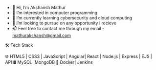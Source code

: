 - 👋 Hi, I’m Akshansh Mathur
- 👀 I’m interested in computer programming
- 🌱 I’m currently learning cybersecurity and cloud computing
- 💞️ I’m looking to pursue on any opportunity i recieve
- 📫 Feel free to contact me through my email - mathurakshansh@gmail.com


🛠 Tech Stack

🌐   HTML5 | CSS3 | JavaScript | Angular| React | Node.js | Express | EJS | API
🛢   MySQL |MongoDB
🚓   Docker| Jenkins


<!---
akshansh177/akshansh177 is a ✨ special ✨ repository because its `README.md` (this file) appears on your GitHub profile.
You can click the Preview link to take a look at your changes.
--->
